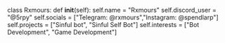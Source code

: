 class Rxmours:
    def __init__(self):
        self.name = "Rxmours"
        self.discord_user = "@5rpy"
        self.socials = ["Telegram: @rxmours","Instagram: @spendlarp"]
        self.projects = ["Sinful bot", "Sinful Self Bot"]
        self.interests = ["Bot Development", "Game Development"]
        

